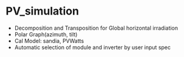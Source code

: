 # PV_simulation
- Decomposition and Transposition for Global horizontal irradiation
- Polar Graph(azimuth, tilt)
- Cal Model: sandia, PVWatts
- Automatic selection of module and inverter by user input spec
